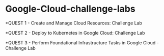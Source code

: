 # Google-Cloud-challenge-labs

*QUEST 1 - Create and Manage Cloud Resources: Challenge Lab

*QUEST 2 - Deploy to Kubernetes in Google Cloud: Challenge Lab

*QUEST 3 - Perform Foundational Infrastructure Tasks in Google Cloud - Challenge Lab
